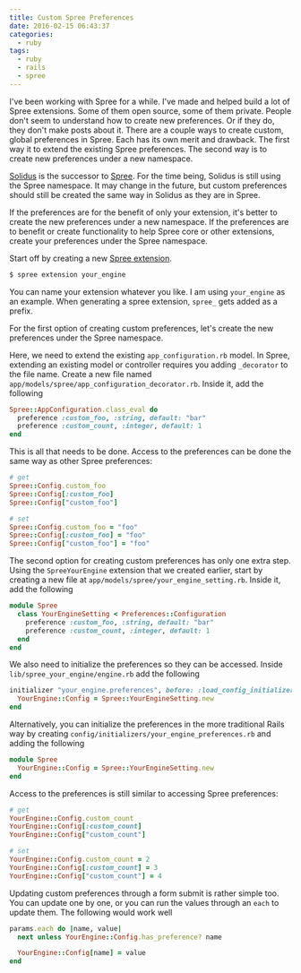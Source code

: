 ```yaml
---
title: Custom Spree Preferences
date: 2016-02-15 06:43:37
categories:
  - ruby
tags:
  - ruby
  - rails
  - spree
---
```


I've been working with Spree for a while. I've made and helped build a lot of Spree extensions. Some of them open source, some of them private. People don't seem to understand how to create new preferences. Or if they do, they don't make posts about it. There are a couple ways to create custom, global preferences in Spree. Each has its own merit and drawback. The first way it to extend the existing Spree preferences. The second way is to create new preferences under a new namespace.

[Solidus](solidus_github) is the successor to [Spree](spree_github). For the time being, Solidus is still using the Spree namespace. It may change in the future, but custom preferences should still be created the same way in Solidus as they are in Spree.

If the preferences are for the benefit of only your extension, it's better to create the new preferences under a new namespace. If the preferences are to benefit or create functionality to help Spree core or other extensions, create your preferences under the Spree namespace.

Start off by creating a new [Spree extension][spree_extension].

```bash
$ spree extension your_engine
```

You can name your extension whatever you like. I am using `your_engine` as an example. When generating a spree extension, `spree_` gets added as a prefix.

For the first option of creating custom preferences, let's create the new preferences under the Spree namespace.

Here, we need to extend the existing `app_configuration.rb` model. In Spree, extending an existing model or controller requires you adding `_decorator` to the file name. Create a new file named `app/models/spree/app_configuration_decorator.rb`. Inside it, add the following

```ruby
Spree::AppConfiguration.class_eval do
  preference :custom_foo, :string, default: "bar"
  preference :custom_count, :integer, default: 1
end
```

This is all that needs to be done. Access to the preferences can be done the same way as other Spree preferences:

```ruby
# get
Spree::Config.custom_foo
Spree::Config[:custom_foo]
Spree::Config["custom_foo"]

# set
Spree::Config.custom_foo = "foo"
Spree::Config[:custom_foo] = "foo"
Spree::Config["custom_foo"] = "foo"
```

The second option for creating custom preferences has only one extra step. Using the `SpreeYourEngine` extension that we created earlier, start by creating a new file at `app/models/spree/your_engine_setting.rb`. Inside it, add the following

```ruby
module Spree
  class YourEngineSetting < Preferences::Configuration
    preference :custom_foo, :string, default: "bar"
    preference :custom_count, :integer, default: 1
  end
end
```

We also need to initialize the preferences so they can be accessed. Inside `lib/spree_your_engine/engine.rb` add the following

```ruby
initializer "your_engine.preferences", before: :load_config_initializers do
  YourEngine::Config = Spree::YourEngineSetting.new
end
```

Alternatively, you can initialize the preferences in the more traditional Rails way by creating `config/initializers/your_engine_preferences.rb` and adding the following

```ruby
module Spree
  YourEngine::Config = Spree::YourEngineSetting.new
end
```

Access to the preferences is still similar to accessing Spree preferences:

```ruby
# get
YourEngine::Config.custom_count
YourEngine::Config[:custom_count]
YourEngine::Config["custom_count"]

# set
YourEngine::Config.custom_count = 2
YourEngine::Config[:custom_count] = 3
YourEngine::Config["custom_count"] = 4
```

Updating custom preferences through a form submit is rather simple too. You can update one by one, or you can run the values through an `each` to update them. The following would work well

```ruby
params.each do |name, value|
  next unless YourEngine::Config.has_preference? name

  YourEngine::Config[name] = value
end
```

[solidus_github]: https://github.com/solidusio/solidus
[spree_github]: https://github.com/spree/spree
[spree_extension]: https://guides.spreecommerce.com/developer/extensions_tutorial.html#creating-an-extension
